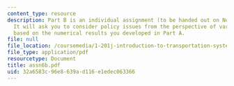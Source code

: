 ```yaml
---
content_type: resource
description: Part B is an individual assignment (to be handed out on November 28th).
  It will ask you to consider policy issues from the perspective of various actors
  based on the numerical results you developed in Part A.
file: null
file_location: /coursemedia/1-201j-introduction-to-transportation-systems-fall-2006/32a6583c96e8639ad116e1edec063366_assn6b.pdf
file_type: application/pdf
resourcetype: Document
title: assn6b.pdf
uid: 32a6583c-96e8-639a-d116-e1edec063366
---
```

